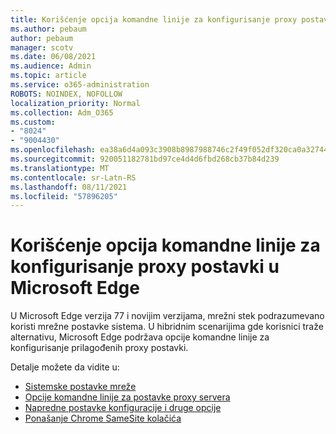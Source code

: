 ```yaml
---
title: Korišćenje opcija komandne linije za konfigurisanje proxy postavki u Microsoft Edge
ms.author: pebaum
author: pebaum
manager: scotv
ms.date: 06/08/2021
ms.audience: Admin
ms.topic: article
ms.service: o365-administration
ROBOTS: NOINDEX, NOFOLLOW
localization_priority: Normal
ms.collection: Adm_O365
ms.custom:
- "8024"
- "9004430"
ms.openlocfilehash: ea38a6d4a093c3908b8987988746c2f49f052df320ca0a327446435389a90ce9
ms.sourcegitcommit: 920051182781bd97ce4d4d6fbd268cb37b84d239
ms.translationtype: MT
ms.contentlocale: sr-Latn-RS
ms.lasthandoff: 08/11/2021
ms.locfileid: "57896205"
---
```

# <a name="use-command-line-options-to-configure-proxy-settings-in-microsoft-edge"></a>Korišćenje opcija komandne linije za konfigurisanje proxy postavki u Microsoft Edge

U Microsoft Edge verzija 77 i novijim verzijama, mrežni stek podrazumevano koristi mrežne postavke sistema. U hibridnim scenarijima gde korisnici traže alternativu, Microsoft Edge podržava opcije komandne linije za konfigurisanje prilagođenih proxy postavki. 

Detalje možete da vidite u:

- [Sistemske postavke mreže](https://docs.microsoft.com/deployedge/edge-learnmore-cmdline-options-proxy-settings#system-network-settings)
- [Opcije komandne linije za postavke proxy servera](https://docs.microsoft.com/deployedge/edge-learnmore-cmdline-options-proxy-settings#system-network-settings)
- [Napredne postavke konfiguracije i druge opcije](https://go.microsoft.com/fwlink/?linkid=2134293)
- [Ponašanje Chrome SameSite kolačića](https://docs.microsoft.com/office365/troubleshoot/miscellaneous/chrome-behavior-affects-applications)